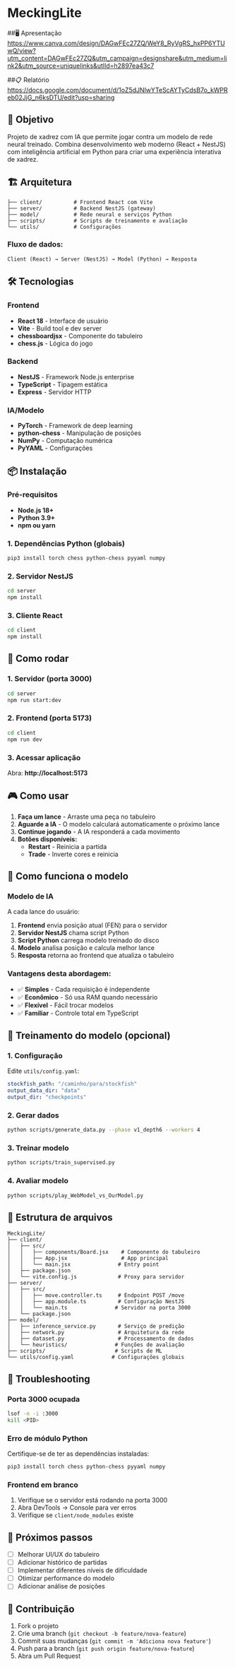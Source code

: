 # MeckingLite

##🖥️ Apresentação
https://www.canva.com/design/DAGwFEc27ZQ/WeY8_RyVgRS_hxPP6YTUwQ/view?utm_content=DAGwFEc27ZQ&utm_campaign=designshare&utm_medium=link2&utm_source=uniquelinks&utlId=h2897ea43c7

##📋 Relatório
https://docs.google.com/document/d/1oZ5dJNlwYTeScAYTyCdsB7o_kWPReb02JjG_n6ksDTU/edit?usp=sharing

## 🎯 Objetivo
Projeto de xadrez com IA que permite jogar contra um modelo de rede neural treinado. Combina desenvolvimento web moderno (React + NestJS) com inteligência artificial em Python para criar uma experiência interativa de xadrez.

## 🏗️ Arquitetura

```
├── client/          # Frontend React com Vite
├── server/          # Backend NestJS (gateway)
├── model/           # Rede neural e serviços Python
├── scripts/         # Scripts de treinamento e avaliação
└── utils/           # Configurações
```

### Fluxo de dados:
```
Client (React) → Server (NestJS) → Model (Python) → Resposta
```

## 🛠️ Tecnologias

### Frontend
- **React 18** - Interface de usuário
- **Vite** - Build tool e dev server
- **chessboardjsx** - Componente do tabuleiro
- **chess.js** - Lógica do jogo

### Backend
- **NestJS** - Framework Node.js enterprise
- **TypeScript** - Tipagem estática
- **Express** - Servidor HTTP

### IA/Modelo
- **PyTorch** - Framework de deep learning
- **python-chess** - Manipulação de posições
- **NumPy** - Computação numérica
- **PyYAML** - Configurações

## 📦 Instalação

### Pré-requisitos
- **Node.js 18+**
- **Python 3.9+**
- **npm ou yarn**

### 1. Dependências Python (globais)
```bash
pip3 install torch chess python-chess pyyaml numpy
```

### 2. Servidor NestJS
```bash
cd server
npm install
```

### 3. Cliente React
```bash
cd client
npm install
```

## 🚀 Como rodar

### 1. Servidor (porta 3000)
```bash
cd server
npm run start:dev
```

### 2. Frontend (porta 5173)
```bash
cd client
npm run dev
```

### 3. Acessar aplicação
Abra: **http://localhost:5173**

## 🎮 Como usar

1. **Faça um lance** - Arraste uma peça no tabuleiro
2. **Aguarde a IA** - O modelo calculará automaticamente o próximo lance
3. **Continue jogando** - A IA responderá a cada movimento
4. **Botões disponíveis:**
   - **Restart** - Reinicia a partida
   - **Trade** - Inverte cores e reinicia

## 🧠 Como funciona o modelo

### Modelo de IA
A cada lance do usuário:
1. **Frontend** envia posição atual (FEN) para o servidor
2. **Servidor NestJS** chama script Python
3. **Script Python** carrega modelo treinado do disco
4. **Modelo** analisa posição e calcula melhor lance
5. **Resposta** retorna ao frontend que atualiza o tabuleiro

### Vantagens desta abordagem:
- ✅ **Simples** - Cada requisição é independente
- ✅ **Econômico** - Só usa RAM quando necessário  
- ✅ **Flexível** - Fácil trocar modelos
- ✅ **Familiar** - Controle total em TypeScript

## 🧪 Treinamento do modelo (opcional)

### 1. Configuração
Edite `utils/config.yaml`:
```yaml
stockfish_path: "/caminho/para/stockfish"
output_data_dir: "data"
output_dir: "checkpoints"
```

### 2. Gerar dados
```bash
python scripts/generate_data.py --phase v1_depth6 --workers 4
```

### 3. Treinar modelo
```bash
python scripts/train_supervised.py
```

### 4. Avaliar modelo
```bash
python scripts/play_WebModel_vs_OurModel.py
```

## 📁 Estrutura de arquivos

```
MeckingLite/
├── client/
│   ├── src/
│   │   ├── components/Board.jsx    # Componente do tabuleiro
│   │   ├── App.jsx                 # App principal
│   │   └── main.jsx               # Entry point
│   ├── package.json
│   └── vite.config.js             # Proxy para servidor
├── server/
│   ├── src/
│   │   ├── move.controller.ts     # Endpoint POST /move
│   │   ├── app.module.ts          # Configuração NestJS
│   │   └── main.ts               # Servidor na porta 3000
│   └── package.json
├── model/
│   ├── inference_service.py       # Serviço de predição
│   ├── network.py                 # Arquitetura da rede
│   ├── dataset.py                 # Processamento de dados
│   └── heuristics/               # Funções de avaliação
├── scripts/                      # Scripts de ML
└── utils/config.yaml            # Configurações globais
```

## 🐛 Troubleshooting

### Porta 3000 ocupada
```bash
lsof -n -i :3000
kill <PID>
```

### Erro de módulo Python
Certifique-se de ter as dependências instaladas:
```bash
pip3 install torch chess python-chess pyyaml numpy
```

### Frontend em branco
1. Verifique se o servidor está rodando na porta 3000
2. Abra DevTools → Console para ver erros
3. Verifique se `client/node_modules` existe

## 🎯 Próximos passos

- [ ] Melhorar UI/UX do tabuleiro
- [ ] Adicionar histórico de partidas  
- [ ] Implementar diferentes níveis de dificuldade
- [ ] Otimizar performance do modelo
- [ ] Adicionar análise de posições

## 🤝 Contribuição

1. Fork o projeto
2. Crie uma branch (`git checkout -b feature/nova-feature`)
3. Commit suas mudanças (`git commit -m 'Adiciona nova feature'`)
4. Push para a branch (`git push origin feature/nova-feature`)
5. Abra um Pull Request
